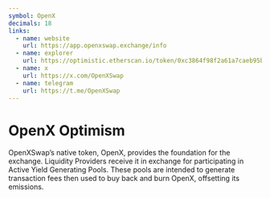 ```yaml
---
symbol: OpenX
decimals: 18
links:
  - name: website
    url: https://app.openxswap.exchange/info
  - name: explorer
    url: https://optimistic.etherscan.io/token/0xc3864f98f2a61a7caeb95b039d031b4e2f55e0e9
  - name: x
    url: https://x.com/OpenXSwap
  - name: telegram
    url: https://t.me/OpenXSwap
---
```


# OpenX Optimism

OpenXSwap’s native token, OpenX, provides the foundation for the exchange. Liquidity Providers receive it in exchange for participating in Active Yield Generating Pools. These pools are intended to generate transaction fees then used to buy back and burn OpenX, offsetting its emissions.
